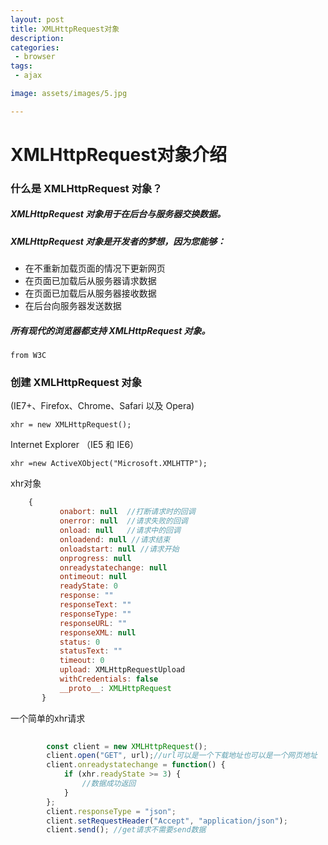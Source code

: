 ```yaml
---
layout: post
title: XMLHttpRequest对象
description: 
categories:
 - browser 
tags: 
 - ajax

image: assets/images/5.jpg

---
```


# XMLHttpRequest对象介绍

### 什么是 XMLHttpRequest 对象？

##### XMLHttpRequest 对象用于在后台与服务器交换数据。
    
#####  XMLHttpRequest 对象是开发者的梦想，因为您能够：
    
   - 在不重新加载页面的情况下更新网页
   - 在页面已加载后从服务器请求数据
   - 在页面已加载后从服务器接收数据
   - 在后台向服务器发送数据
   
##### 所有现代的浏览器都支持 XMLHttpRequest 对象。
    from W3C

### 创建 XMLHttpRequest 对象
    
 (IE7+、Firefox、Chrome、Safari 以及 Opera) 
   
    xhr = new XMLHttpRequest();
    
  Internet Explorer （IE5 和 IE6）
  
    xhr =new ActiveXObject("Microsoft.XMLHTTP");

  xhr对象  
```js
    {
           onabort: null  //打断请求时的回调
           onerror: null  //请求失败的回调
           onload: null   //请求中的回调
           onloadend: null //请求结束
           onloadstart: null //请求开始
           onprogress: null 
           onreadystatechange: null     
           ontimeout: null
           readyState: 0
           response: ""
           responseText: ""
           responseType: ""
           responseURL: ""
           responseXML: null
           status: 0
           statusText: ""
           timeout: 0
           upload: XMLHttpRequestUpload 
           withCredentials: false
           __proto__: XMLHttpRequest
       }
```

一个简单的xhr请求

```js
 
        const client = new XMLHttpRequest();
        client.open("GET", url);//url可以是一个下载地址也可以是一个网页地址
        client.onreadystatechange = function() {
            if (xhr.readyState >= 3) {
                //数据成功返回
            }
        };
        client.responseType = "json";
        client.setRequestHeader("Accept", "application/json");
        client.send(); //get请求不需要send数据
 
```

